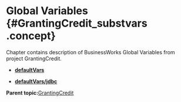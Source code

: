 # Global Variables {#GrantingCredit_substvars .concept}

Chapter contains description of BusinessWorks Global Variables from project GrantingCredit.

-   **[defaultVars](../../../../../../modules/demo_Enterprise/dita/projects/GrantingCredit/defaultVars/defaultVars.substvar.md)**  

-   **[defaultVars/jdbc](../../../../../../modules/demo_Enterprise/dita/projects/GrantingCredit/defaultVars/jdbc/defaultVars.substvar.md)**  


**Parent topic:**[GrantingCredit](../../../../../../modules/demo_Enterprise/dita/projects/GrantingCredit/GrantingCredit.md)

